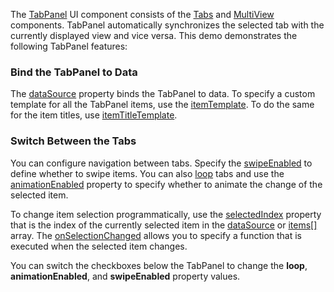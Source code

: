 The [TabPanel](/Documentation/ApiReference/UI_Components/dxTabPanel/) UI component consists of the [Tabs](/Documentation/ApiReference/UI_Components/dxTabs/) and [MultiView](/Documentation/ApiReference/UI_Components/dxMultiView/) components. TabPanel automatically synchronizes the selected tab with the currently displayed view and vice versa. This demo demonstrates the following TabPanel features:      

### Bind the TabPanel to Data       

The [dataSource](/Documentation/ApiReference/UI_Components/dxTabPanel/Configuration/#dataSource) property binds the TabPanel to data. To specify a custom template for all the TabPanel items, use the [itemTemplate](/Documentation/ApiReference/UI_Components/dxTabPanel/Configuration/#itemTemplate). To do the same for the item titles, use [itemTitleTemplate](/Documentation/ApiReference/UI_Components/dxTabPanel/Configuration/#itemTitleTemplate).

### Switch Between the Tabs     

You can configure navigation between tabs. Specify the [swipeEnabled](/Documentation/ApiReference/UI_Components/dxTabPanel/Configuration/#swipeEnabled) to define whether to swipe items. You can also [loop](/Documentation/ApiReference/UI_Components/dxTabPanel/Configuration/#loop) tabs and use the [animationEnabled](/Documentation/ApiReference/UI_Components/dxTabPanel/Configuration/#animationEnabled) property to specify whether to animate the change of the selected item.

To change item selection programmatically, use the [selectedIndex](/Documentation/ApiReference/UI_Components/dxTabPanel/Configuration/#swipeEnabled) property that is the index of the currently selected item in the [dataSource](/Documentation/ApiReference/UI_Components/dxTabPanel/Configuration/#dataSource) or [items[]](/Documentation/ApiReference/UI_Components/dxTabPanel/Configuration/items/) array. The [onSelectionChanged](/Documentation/ApiReference/UI_Components/dxTabPanel/Configuration/#onSelectionChanged) allows you to specify a function that is executed when the selected item changes. 

You can switch the checkboxes below the TabPanel to change the **loop**, **animationEnabled**, and **swipeEnabled** property values.